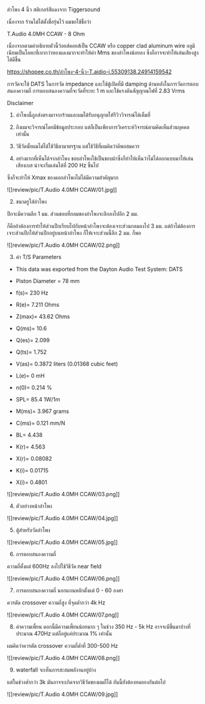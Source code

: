 ลำโพง 4 นิ้ว สติเกอร์สีแดงจาก Tiggersound

เนื่องจาก ร้านไม่ได้ตั้งชื่อรุ่นไว้ ผมขอใช้ชื่อว่า

T.Audio 4.0MH CCAW - 8 Ohm

เนื่องจากตามคำอธิบายตัวนี้ว้อยส์คอยส์เป็น CCAW หรือ copper clad aluminum wire
อลูมิเนียมเป็นโลหะที่เบากว่าทองแดงมากจะทำให้ค่า Mms ของลำโพงน้อยลง ซึ่งก็อาจจะทำให้เล่นเสียงสูงได้ดีขึ้น

https://shopee.co.th/ลำโพง-4-นิ้ว-T.aidio-i.55309138.24914159542

การวัดจะใช้ DATS ในการวัด impedance
และใช้ตู้เปิดที่มี damping ด้านหลังในการวัดการตอบสนองความถี่
การตอบสนองความถี่จะวัดที่ระยะ 1 m และใช้แรงดันสัญญาณไฟที่ 2.83 Vrms

Disclaimer
 1. ลำโพงนี้ถูกส่งตรงมาจากร้านและผมได้รับอนุญาตให้รีวิววิจารณ์ได้เต็มที่
 2. ถึงผมจะวิจารณ์โดยมีข้อมูลประกอบ แต่ก็เป็นเพียงการวิเคราะห์วิจารณ์ตามคิดเห็นส่วนบุคคลเท่านั้น
 3. วิธีวัดนั้ยผมไม่ได้ใช้วิธีตามาตรฐาน แต่ใช้วิธีที่ผมคิดว่าดีพอสมควร

1. อย่างแรกที่เห็นได้จากลำโพง
ขอบลำโพงใช้เป็นขอบผ้าซึ่งก็ทำให้เห็นว่าไม่ได้ออกแบบมาให้เล่นเสียงเบส น่าจะเริ่มเล่นได้ที่ 200 Hz ขึ้นไป

ซึ่งก็จะทำให้ Xmax ของดอกลำโพงไม่ได้มีความสำคัญมาก

![[review/pic/T.Audio 4.0MH CCAW/01.jpg]]

2. ขนาดรูใส่ลำโพง

ปีกจะมีความลึก 1 มม. ส่วนขอบที่กลมของลำโพงจะลึกลงไปอีก 2 มม.

ก็คือถ้าต้องการทำให้ส่วนปีกเรียบไปกับหน้าลำโพงจะต้องเจาะส่วนกลมลงไป 3 มม.
แต่ถ้าไม่ต้องการเจาะส่วนปีกให้ส่วนปีกอยู่บนหน้าลำโพง ก็ให้เจาะส่วนนี้ลึก 2 มม. ก็พอ

![[review/pic/T.Audio 4.0MH CCAW/02.png]]

3. ค่า T/S Parameters

* This data was exported from the Dayton Audio Test System: DATS

* Piston Diameter = 78 mm
* f(s)= 230 Hz
* R(e)= 7.211 Ohms
* Z(max)= 43.62 Ohms
* Q(ms)= 10.6
* Q(es)= 2.099
* Q(ts)= 1.752
* V(as)= 0.3872 liters     (0.01368 cubic feet)
* L(e)= 0 mH
* n(0)= 0.214 %
* SPL= 85.4 1W/1m
* M(ms)= 3.967 grams
* C(ms)= 0.121 mm/N
* BL= 4.438 
* K(r)= 4.563 
* X(r)= 0.08082 
* K(i)= 0.01715 
* X(i)= 0.4801 

![[review/pic/T.Audio 4.0MH CCAW/03.png]]

4. ตัวอย่างหน้าลำโพง

![[review/pic/T.Audio 4.0MH CCAW/04.jpg]]

5. ตู้สำหรับวัดลำโพง

![[review/pic/T.Audio 4.0MH CCAW/05.jpg]]

6. การตอบสนองความถี่

ความถี่ตั้งแต่ 600Hz ลงไปใช้วิธีวัด near field

![[review/pic/T.Audio 4.0MH CCAW/06.png]]

7. การตอบสนองความถี่ นอกแกนหลักตั้งแต่ 0 - 60 องศา

ควรตัด crossover ความถี่สูง ที่จุดต่ำกว่า 4k Hz

![[review/pic/T.Audio 4.0MH CCAW/07.png]]

8. ค่าความเพี้ยน
ดอกนี้มีความเพี้ยนน้อยมาก ๆ ในช่วง 350 Hz - 5k Hz อาจจะมีขึ้นมาบ้างที่ประมาณ 470Hz แต่ก็อยู่แค่ประมาณ 1% เท่านั้น 

ผมคิดว่าควรตัด crossover ความถี่ต่ำที่ 300-500 Hz

![[review/pic/T.Audio 4.0MH CCAW/08.png]]

9. waterfall
จะเห็นการสะสมพลังานอยู่บ้าง 

แต่ในช่วงต่ำกว่า 3k มันอาจจะเกิดจากวิธีวัดของผมก็ได้ อันนี้ยังต้องทดลองกันต่อไป

![[review/pic/T.Audio 4.0MH CCAW/09.jpg]]
